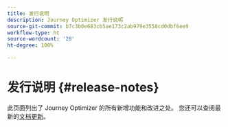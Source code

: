 ```yaml
---
title: 发行说明
description: Journey Optimizer 发行说明
source-git-commit: b7c3b0e683cb5ae173c2ab979e3558cd0dbf6ee9
workflow-type: ht
source-wordcount: '28'
ht-degree: 100%

---
```



# 发行说明 {#release-notes}

此页面列出了 Journey Optimizer 的所有新增功能和改进之处。
您还可以查阅最新的[文档更新](documentation-updates.md)。
